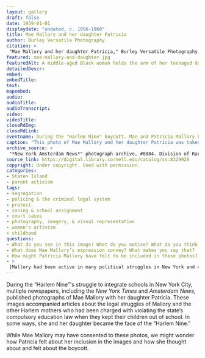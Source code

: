```yaml
--- 
layout: gallery
draft: false
date: 1959-01-01
displaydate: "undated, c. 1956-1960"
title: Mae Mallory and her daughter Patricia
author: Burley Versatile Photography
citation: >
 "Mae Mallory and her daughter Patricia," Burley Versatile Photography, in New York City Civil Rights History Project, Accessed: [Month Day, Year], https://nyccivilrightshistory.org/gallery/mae-mallory-and-daughter.
featured: mae-mallory-and-daughter.jpg
featuredAlt: A middle-aged Black woman holds the arm of her teenaged daughter. They stand in a doorway, likely at a school.
detailedDescr: 
embed: 
embedTitle: 
text: 
mapembed: 
audio: 
audioTitle: 
audioTranscript: 
video: 
videoTitle: 
closeRdImg: 
closeRdLink: 
eventname: During the "Harlem Nine" boycott, Mae and Patricia Mallory became the face of the struggle.
caption: "This photo of Mae Mallory and her daughter Patricia was taken by the *Amsterdam News* during the “Harlem Nine” fight against segregated schooling."
archive_source: >
 "*New York Amsterdam News*" photograph archive, #8084. Division of Rare and Manuscript Collections, Cornell University Library.
source_link: https://digital.library.cornell.edu/catalog/ss:8329928
copyright: Under copyright. Used with permission. 
categories: 
- Staten Island
- parent activism
tags: 
- segregation
- policing & the criminal legal system
- protest
- zoning & school assignment
- court cases
- photography, imagery, & visual representation
- women's activism
- childhood
questions:
- What do you see in this image? What do you notice? What do you think is happening here? 
- What does Mae Mallory’s expression convey? What makes you say that?
- How might Patricia Mallory have felt to be included in these photos? What about her posture and expression stand out to you?
- >
 [Mallory had been active in many political struggles in New York and nationally](https://www.aaihs.org/mae-mallory-forgotten-black-power-intellectual/). The FBI targeted Mae Mallory for surveillance within its COINTELPRO program. Mallory’s [extensive FBI file includes other images of her](https://vault.fbi.gov/mae-mallory). How do the images of Mallory collected by the FBI compare to this image?
--- 
```


During the “Harlem Nine”'s struggle to integrate schools in New York City, multiple newspapers, including the *New York Times* and *Amsterdam News,* published photographs of Mae Mallory with her daughter Patricia. These images accompanied articles about the legal struggles of Mallory and the other Harlem mothers who had been charged with violating the state’s compulsory education law when they kept their children out of school. In some ways, she and her daughter became the face of the “Harlem Nine.”

While Mae Mallory may have consented to these photos, we might wonder how Patricia felt about her inclusion in the images and how she thought about and felt about the boycott.  
